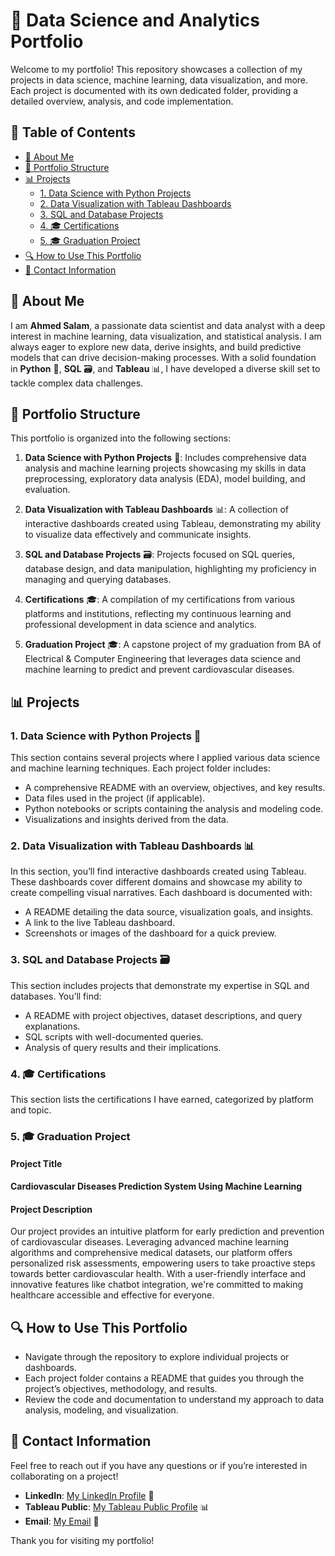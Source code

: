 # 🚀 Data Science and Analytics Portfolio

Welcome to my portfolio! This repository showcases a collection of my projects in data science, machine learning, data visualization, and more. Each project is documented with its own dedicated folder, providing a detailed overview, analysis, and code implementation.

## 📑 Table of Contents
- [👤 About Me](#about-me)
- [📂 Portfolio Structure](#portfolio-structure)
- [📊 Projects](#projects)
  - [1. Data Science with Python Projects](#1-data-science-with-python-projects)
  - [2. Data Visualization with Tableau Dashboards](#2-data-visualization-with-tableau-dashboards)
  - [3. SQL and Database Projects](#3-sql-and-database-projects)
  - [4. 🎓 Certifications](#4-certifications)
  - [5. 🎓 Graduation Project](#5-graduation-project)
- [🔍 How to Use This Portfolio](#how-to-use-this-portfolio)
- [📧 Contact Information](#contact-information)

## 👤 About Me

I am **Ahmed Salam**, a passionate data scientist and data analyst with a deep interest in machine learning, data visualization, and statistical analysis. I am always eager to explore new data, derive insights, and build predictive models that can drive decision-making processes. With a solid foundation in **Python** 🐍, **SQL** 🗃️, and **Tableau** 📊, I have developed a diverse skill set to tackle complex data challenges.

## 📂 Portfolio Structure

This portfolio is organized into the following sections:

1. **Data Science with Python Projects** 🐍: Includes comprehensive data analysis and machine learning projects showcasing my skills in data preprocessing, exploratory data analysis (EDA), model building, and evaluation.
  
2. **Data Visualization with Tableau Dashboards** 📊: A collection of interactive dashboards created using Tableau, demonstrating my ability to visualize data effectively and communicate insights.

3. **SQL and Database Projects** 🗃️: Projects focused on SQL queries, database design, and data manipulation, highlighting my proficiency in managing and querying databases.

4. **Certifications** 🎓: A compilation of my certifications from various platforms and institutions, reflecting my continuous learning and professional development in data science and analytics.

5. **Graduation Project** 🎓: A capstone project of my graduation from BA of Electrical & Computer Engineering that leverages data science and machine learning to predict and prevent cardiovascular diseases.

## 📊 Projects

### 1. Data Science with Python Projects 🐍
This section contains several projects where I applied various data science and machine learning techniques. Each project folder includes:

- A comprehensive README with an overview, objectives, and key results.
- Data files used in the project (if applicable).
- Python notebooks or scripts containing the analysis and modeling code.
- Visualizations and insights derived from the data.

### 2. Data Visualization with Tableau Dashboards 📊
In this section, you’ll find interactive dashboards created using Tableau. These dashboards cover different domains and showcase my ability to create compelling visual narratives. Each dashboard is documented with:

- A README detailing the data source, visualization goals, and insights.
- A link to the live Tableau dashboard.
- Screenshots or images of the dashboard for a quick preview.

### 3. SQL and Database Projects 🗃️
This section includes projects that demonstrate my expertise in SQL and databases. You’ll find:

- A README with project objectives, dataset descriptions, and query explanations.
- SQL scripts with well-documented queries.
- Analysis of query results and their implications.

### 4. 🎓 Certifications
This section lists the certifications I have earned, categorized by platform and topic.

### 5. 🎓 Graduation Project

#### Project Title
**Cardiovascular Diseases Prediction System Using Machine Learning**

#### Project Description
Our project provides an intuitive platform for early prediction and prevention of cardiovascular diseases. Leveraging advanced machine learning algorithms and comprehensive medical datasets, our platform offers personalized risk assessments, empowering users to take proactive steps towards better cardiovascular health. With a user-friendly interface and innovative features like chatbot integration, we're committed to making healthcare accessible and effective for everyone.

## 🔍 How to Use This Portfolio

- Navigate through the repository to explore individual projects or dashboards.
- Each project folder contains a README that guides you through the project’s objectives, methodology, and results.
- Review the code and documentation to understand my approach to data analysis, modeling, and visualization.

## 📧 Contact Information

Feel free to reach out if you have any questions or if you’re interested in collaborating on a project!

- **LinkedIn**: [My LinkedIn Profile](www.linkedin.com/in/ahmed-salam24) 🔗
- **Tableau Public**: [My Tableau Public Profile](https://public.tableau.com/app/profile/ahmed.salam1666/vizzes) 📊
- **Email**: [My Email](ahmed.salam10019@gmail.com) 📧

Thank you for visiting my portfolio!
